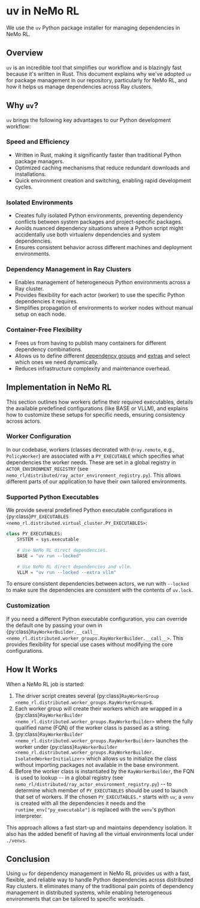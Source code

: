 # uv in NeMo RL

We use the `uv` Python package installer for managing dependencies in NeMo RL.

## Overview

`uv` is an incredible tool that simplifies our workflow and is blazingly fast because it's written in Rust. This document explains why we've adopted `uv` for package management in our repository, particularly for NeMo RL, and how it helps us manage dependencies across Ray clusters.

## Why `uv`?

`uv` brings the following key advantages to our Python development workflow:

### Speed and Efficiency

- Written in Rust, making it significantly faster than traditional Python package managers.
- Optimized caching mechanisms that reduce redundant downloads and installations.
- Quick environment creation and switching, enabling rapid development cycles.

### Isolated Environments

- Creates fully isolated Python environments, preventing dependency conflicts between system packages and project-specific packages.
- Avoids nuanced dependency situations where a Python script might accidentally use both virtualenv dependencies and system dependencies.
- Ensures consistent behavior across different machines and deployment environments.

### Dependency Management in Ray Clusters

- Enables management of heterogeneous Python environments across a Ray cluster.
- Provides flexibility for each actor (worker) to use the specific Python dependencies it requires.
- Simplifies propagation of environments to worker nodes without manual setup on each node.

### Container-Free Flexibility

- Frees us from having to publish many containers for different dependency combinations.
- Allows us to define different [dependency groups](https://docs.astral.sh/uv/concepts/projects/dependencies/#dependency-groups) and [extras](https://docs.astral.sh/uv/concepts/projects/dependencies/#optional-dependencies) and select which ones we need dynamically.
- Reduces infrastructure complexity and maintenance overhead.

## Implementation in NeMo RL

This section outlines how workers define their required executables, details the available predefined configurations (like BASE or VLLM), and explains how to customize these setups for specific needs, ensuring consistency across actors.

### Worker Configuration

In our codebase, workers (classes decorated with `@ray.remote`, e.g., `PolicyWorker`) are associated with a `PY_EXECUTABLE` which specifies what dependencies the worker needs. These are set in a global registry in `ACTOR_ENVIRONMENT_REGISTRY` (see `nemo_rl/distributed/ray_actor_environment_registry.py`). This allows different parts of our application to have their own tailored environments.

### Supported Python Executables

We provide several predefined Python executable configurations in {py:class}`PY_EXECUTABLES <nemo_rl.distributed.virtual_cluster.PY_EXECUTABLES>`:

```python
class PY_EXECUTABLES:
    SYSTEM = sys.executable

    # Use NeMo RL direct dependencies.
    BASE = "uv run --locked"

    # Use NeMo RL direct dependencies and vllm.
    VLLM = "uv run --locked --extra vllm"
```

To ensure consistent dependencies between actors, we run with `--locked` to make sure the dependencies are consistent with the contents of `uv.lock`.

### Customization

If you need a different Python executable configuration, you can override the default one by passing your own in {py:class}`RayWorkerBuilder.__call__ <nemo_rl.distributed.worker_groups.RayWorkerBuilder.__call__>`. This provides flexibility for special use cases without modifying the core configurations.

## How It Works

When a NeMo RL job is started:

1. The driver script creates several {py:class}`RayWorkerGroup <nemo_rl.distributed.worker_groups.RayWorkerGroup>`s.
2. Each worker group will create their workers which are wrapped in a {py:class}`RayWorkerBuilder <nemo_rl.distributed.worker_groups.RayWorkerBuilder>` where the fully qualified name (FQN) of the worker class is passed as a string.
3. {py:class}`RayWorkerBuilder <nemo_rl.distributed.worker_groups.RayWorkerBuilder>` launches the worker under {py:class}`RayWorkerBuilder <nemo_rl.distributed.worker_groups.RayWorkerBuilder. IsolatedWorkerInitializer>` which allows us to initialize the class without importing packages not available in the base environment.
4. Before the worker class is instantiated by the `RayWorkerBuilder`, the FQN is used to lookup -- in a global registry (see `nemo_rl/distributed/ray_actor_environment_registry.py`) -- to determine which member of `PY_EXECUTABLES` should be used to launch that set of workers. If the chosen `PY_EXECUTABLES.*` starts with `uv`; a `venv` is created with all the dependencies it needs and the `runtime_env["py_executable"]` is replaced with the `venv`'s python interpreter.

This approach allows a fast start-up and maintains dependency isolation. It also has the added benefit of having all the virtual environments local under `./venvs`.

## Conclusion

Using `uv` for dependency management in NeMo RL provides us with a fast, flexible, and reliable way to handle Python dependencies across distributed Ray clusters. It eliminates many of the traditional pain points of dependency management in distributed systems, while enabling heterogeneous environments that can be tailored to specific workloads.
